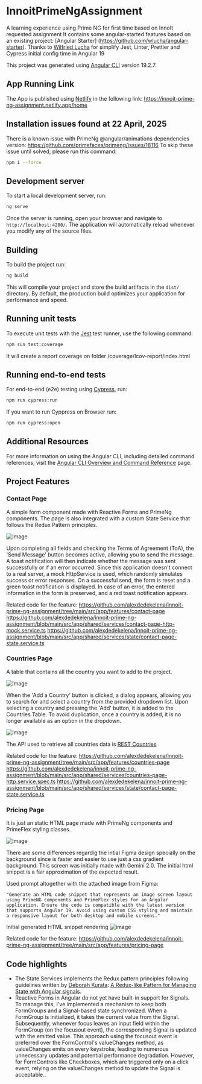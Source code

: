 # InnoitPrimeNgAssignment

A learning experience using Prime NG for first time based on InnoIt requested assignment
It contains some angular-started features based on an existing project: [Angular Starter] (https://github.com/wlucha/angular-starter). Thanks to [Wilfried Lucha](https://github.com/wlucha) for simplify Jest, Linter, Prettier and Cypress initial config time in Angular 19

This project was generated using [Angular CLI](https://github.com/angular/angular-cli) version 19.2.7.

## App Running Link
The App is published using [Netlify](https://www.netlify.com/) in the following link: https://innoit-prime-ng-assignment.netlify.app/home

## Installation issues found at 22 April, 2025
There is a known issue with PrimeNg @angular/animations dependencies version: https://github.com/primefaces/primeng/issues/18116
To skip these issue until solved, please run this command:

```bash
npm i --force
```

## Development server

To start a local development server, run:

```bash
ng serve
```

Once the server is running, open your browser and navigate to `http://localhost:4200/`. The application will automatically reload whenever you modify any of the source files.

## Building

To build the project run:

```bash
ng build
```

This will compile your project and store the build artifacts in the `dist/` directory. By default, the production build optimizes your application for performance and speed.

## Running unit tests

To execute unit tests with the [Jest](https://github.com/jestjs/jest) test runner, use the following command:

```bash
npm run test:coverage
```

It will create a report coverage on folder /coverage/lcov-report/index.html

## Running end-to-end tests

For end-to-end (e2e) testing using [Cypress](https://www.cypress.io/), run:

```bash
npm run cypress:run
```

If you want to run Cyppress on Browser run:

```bash
npm run cypress:open
```

## Additional Resources

For more information on using the Angular CLI, including detailed command references, visit the [Angular CLI Overview and Command Reference](https://angular.dev/tools/cli) page.

## Project Features

### Contact Page

A simple form component made with Reactive Forms and PrimeNg components. The page is also integrated with a custom State Service that follows the Redux Pattern principles.

![image](https://github.com/user-attachments/assets/034e5165-bc58-4d63-977a-c7f35cf7f6ca)

Upon completing all fields and checking the Terms of Agreement (ToA), the 'Send Message' button becomes active, allowing you to send the message. 
A toast notification will then indicate whether the message was sent successfully or if an error occurred. Since this application doesn't connect to a real server, a mock HttpService is used, which randomly simulates success or error responses. On a successful send, the form is reset and a green toast notification is displayed. In case of an error, the entered information in the form is preserved, and a red toast notification appears.

Related code for the feature:
https://github.com/alexdedekelena/innoit-prime-ng-assignment/tree/main/src/app/features/contact-page
https://github.com/alexdedekelena/innoit-prime-ng-assignment/blob/main/src/app/shared/services/contact-page-http-mock.service.ts
https://github.com/alexdedekelena/innoit-prime-ng-assignment/blob/main/src/app/shared/services/state/contact-page-state.service.ts

### Countries Page

A table that contains all the country you want to add to the project.

![image](https://github.com/user-attachments/assets/70cdd1ae-c2f0-42d7-b700-b2bc1dda0da2)

When the 'Add a Country' button is clicked, a dialog appears, allowing you to search for and select a country from the provided dropdown list. Upon selecting a country and pressing the 'Add' button, it is added to the Countries Table. To avoid duplication, once a country is added, it is no longer available as an option in the dropdown.

![image](https://github.com/user-attachments/assets/93b08d19-4919-457c-a8d2-9400310e7191)

The API used to retrieve all countries data is [REST Countries](https://restcountries.com/)

Related code for the feature:
https://github.com/alexdedekelena/innoit-prime-ng-assignment/tree/main/src/app/features/countries-page
https://github.com/alexdedekelena/innoit-prime-ng-assignment/blob/main/src/app/shared/services/countries-page-http.service.spec.ts
https://github.com/alexdedekelena/innoit-prime-ng-assignment/blob/main/src/app/shared/services/state/contact-page-state.service.ts

### Pricing Page

It is just an static HTML page made with PrimeNg components and PrimeFlex styling classes.

![image](https://github.com/user-attachments/assets/39043859-d1e5-4a3e-80cb-47d547a8e614)

There are some differences regardig the intial Figma design specially on the background since is faster and easier to use just a css gradient background.
This screen was initially made with Gemini 2.0. The initial html snippet is a fair approximation of the expected result.

Used prompt altogether with the attached image from Figma:

```
"Generate an HTML code snippet that represents an image screen layout using PrimeNG components and PrimeFlex styles for an Angular application. Ensure the code is compatible with the latest version that supports Angular 19. Avoid using custom CSS styling and maintain a responsive layout for both desktop and mobile screens."
```

Initial generated HTML snippet rendering
![image](https://github.com/user-attachments/assets/376f1b30-b86a-4a4c-a98f-3f48760c9db4)

Related code for the feature:
https://github.com/alexdedekelena/innoit-prime-ng-assignment/tree/main/src/app/features/pricing-page

## Code highlights

- The State Services implements the Redux pattern principles following guidelines written by [Deborah Kurata](https://github.com/deborahk): [A Redux-like Pattern for Managing State with Angular signals](https://www.youtube.com/watch?v=rHQa4SpekaA).
- Reactive Forms in Angular do not yet have built-in support for Signals. To manage this, I've implemented a mechanism to keep both FormGroups and a Signal-based state synchronized. When a FormGroup is initialized, it takes the current value from the Signal. Subsequently, whenever focus leaves an input field within the FormGroup (on the focusout event), the corresponding Signal is updated with the emitted value. This approach using the focusout event is preferred over the FormControl's valueChanges method, as valueChanges emits on every keystroke, leading to numerous unnecessary updates and potential performance degradation. However, for FormControls like Checkboxes, which are triggered only on a click event, relying on the valueChanges method to update the Signal is acceptable..










